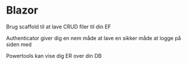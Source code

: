 <h1>Blazor</h1>

<p>Brug scaffold til at lave CRUD filer til din EF</p>
<p>Authenticator giver dig en nem måde at lave en sikker måde at logge på siden med</p>
<p>Powertools kan vise dig ER over din DB</p>
